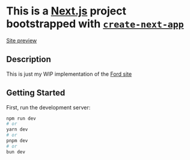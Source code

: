 # This is a [Next.js](https://nextjs.org/) project bootstrapped with [`create-next-app`](https://github.com/vercel/next.js/tree/canary/packages/create-next-app)

[Site preview](https://ford-copy.vercel.app)

## Description

This is just my WIP implementation of the [Ford site](https://www.ford.co.uk/)

## Getting Started

First, run the development server:

```bash
npm run dev
# or
yarn dev
# or
pnpm dev
# or
bun dev
```
